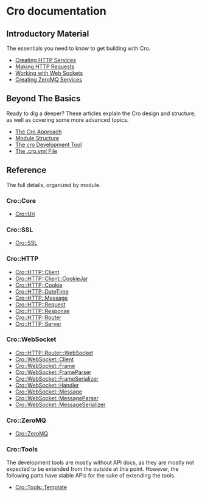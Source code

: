 # Cro documentation

## Introductory Material

The essentials you need to know to get building with Cro.

* [Creating HTTP Services](intro/http-server)
* [Making HTTP Requests](intro/http-client)
* [Working with Web Sockets](intro/web-sockets)
* [Creating ZeroMQ Services](intro/zmq)

## Beyond The Basics

Ready to dig a deeper? These articles explain the Cro design and structure,
as well as covering some more advanced topics.

* [The Cro Approach](approach)
* [Module Structure](module-structure)
* [The cro Development Tool](cro-tool)
* [The .cro.yml File](cro-yml)

## Reference

The full details, organized by module.

### Cro::Core

* [Cro::Uri](reference/cro-uri)

### Cro::SSL

* [Cro::SSL](reference/cro-ssl)

### Cro::HTTP

* [Cro::HTTP::Client](reference/cro-http-client)
* [Cro::HTTP::Client::CookieJar](reference/cro-http-client-cookiejar)
* [Cro::HTTP::Cookie](reference/cro-http-cookie)
* [Cro::HTTP::DateTime](reference/cro-http-datetime)
* [Cro::HTTP::Message](reference/cro-http-message)
* [Cro::HTTP::Request](reference/cro-http-request)
* [Cro::HTTP::Response](reference/cro-http-response)
* [Cro::HTTP::Router](reference/cro-http-router)
* [Cro::HTTP::Server](reference/cro-http-server)

### Cro::WebSocket

* [Cro::HTTP::Router::WebSocket](reference/cro-http-router-websocket.md)
* [Cro::WebSocket::Client](reference/cro-websocket-client.md)
* [Cro::WebSocket::Frame](reference/cro-websocket-frame.md)
* [Cro::WebSocket::FrameParser](reference/cro-websocket-frameparser.md)
* [Cro::WebSocket::FrameSerializer](reference/cro-websocket-frameserializer.md)
* [Cro::WebSocket::Handler](reference/cro-websocket-handler.md)
* [Cro::WebSocket::Message](reference/cro-websocket-message.md)
* [Cro::WebSocket::MessageParser](reference/cro-websocket-messageparser.md)
* [Cro::WebSocket::MessageSerializer](reference/cro-websocket-messageserializer.md)

### Cro::ZeroMQ

* [Cro::ZeroMQ](reference/cro-zeromq)

### Cro::Tools

The development tools are mostly without API docs, as they are mostly not
expected to be extended from the outside at this point. However, the following
parts have stable APIs for the sake of extending the tools.

* [Cro::Tools::Template](reference/cro-tools-template)
